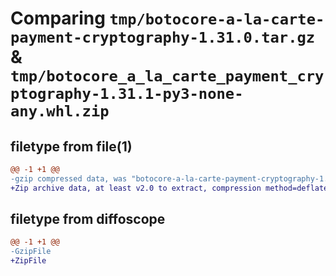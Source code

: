 # Comparing `tmp/botocore-a-la-carte-payment-cryptography-1.31.0.tar.gz` & `tmp/botocore_a_la_carte_payment_cryptography-1.31.1-py3-none-any.whl.zip`

## filetype from file(1)

```diff
@@ -1 +1 @@
-gzip compressed data, was "botocore-a-la-carte-payment-cryptography-1.31.0.tar", last modified: Fri Jul  7 01:44:09 2023, max compression
+Zip archive data, at least v2.0 to extract, compression method=deflate
```

## filetype from diffoscope

```diff
@@ -1 +1 @@
-GzipFile
+ZipFile
```

